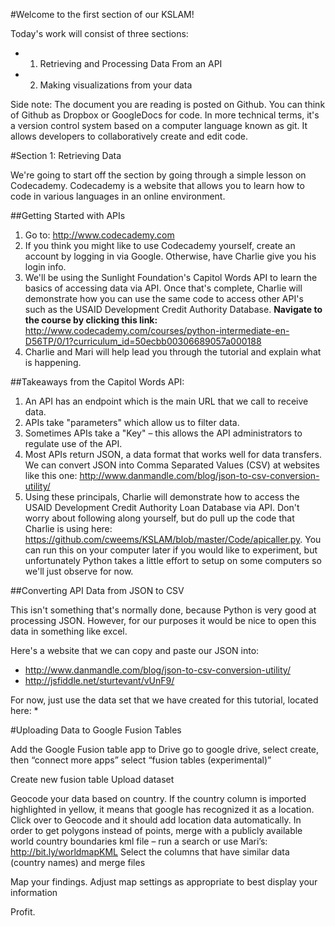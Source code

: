 #Welcome to the first section of our KSLAM!

Today's work will consist of three sections:

* 1. Retrieving and Processing Data From an API
* 2. Making visualizations from your data

Side note: The document you are reading is posted on Github. You can think of Github as Dropbox or GoogleDocs for code. In more technical terms, it's a version control system based on a computer language known as git. It allows developers to collaboratively create and edit code.

#Section 1: Retrieving Data

We're going to start off the section by going through a simple lesson on Codecademy. Codecademy is a website that allows you to learn how to code in various languages in an online environment.

##Getting Started with APIs

1. Go to: http://www.codecademy.com
2. If you think you might like to use Codecademy yourself, create an account by logging in via Google. Otherwise, have Charlie give you his login info.
3. We'll be using the Sunlight Foundation's Capitol Words API to learn the basics of accessing data via API. Once that's complete, Charlie will demonstrate how you can use the same code to access other API's such as the USAID Development Credit Authority Database. **Navigate to the course by clicking this link:** http://www.codecademy.com/courses/python-intermediate-en-D56TP/0/1?curriculum_id=50ecbb00306689057a000188
4. Charlie and Mari will help lead you through the tutorial and explain what is happening.

##Takeaways from the Capitol Words API:

1. An API has an endpoint which is the main URL that we call to receive data.
2. APIs take "parameters" which allow us to filter data.
3. Sometimes APIs take a "Key" – this allows the API administrators to regulate use of the API.
4. Most APIs return JSON, a data format that works well for data transfers. We can convert JSON into Comma Separated Values (CSV) at websites like this one: http://www.danmandle.com/blog/json-to-csv-conversion-utility/
5. Using these principals, Charlie will demonstrate how to access the USAID Development Credit Authority Loan Database via API. Don't worry about following along yourself, but do pull up the code that Charlie is using here: https://github.com/cweems/KSLAM/blob/master/Code/apicaller.py. You can run this on your computer later if you would like to experiment, but unfortunately Python takes a little effort to setup on some computers so we'll just observe for now.

##Converting API Data from JSON to CSV

This isn't something that's normally done, because Python is very good at processing JSON. However, for our purposes it would be nice to open this data in something like excel.

Here's a website that we can copy and paste our JSON into:
* http://www.danmandle.com/blog/json-to-csv-conversion-utility/
* http://jsfiddle.net/sturtevant/vUnF9/

For now, just use the data set that we have created for this tutorial, located here:
* 

#Uploading Data to Google Fusion Tables

Add the Google Fusion table app to Drive
go to google drive, select create, then “connect more apps”
select “fusion tables (experimental)”

Create new fusion table
Upload dataset

Geocode your data based on country.
If the country column is imported highlighted in yellow, it means that google has recognized it as a location. Click over to Geocode and it should add location data automatically.
In order to get polygons instead of points, merge with a publicly available world country boundaries kml file – run a search or use Mari’s: http://bit.ly/worldmapKML
Select the columns that have similar data (country names) and merge files

Map your findings.
Adjust map settings as appropriate to best display your information

Profit.




